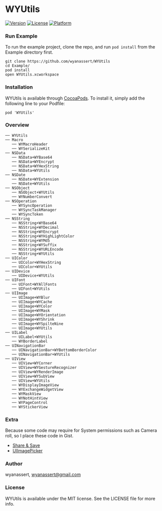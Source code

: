 # WYUtils

[![Version](https://img.shields.io/cocoapods/v/WYUtils.svg?style=flat)](https://cocoapods.org/pods/WYUtils)
[![License](https://img.shields.io/cocoapods/l/WYUtils.svg?style=flat)](https://cocoapods.org/pods/WYUtils)
[![Platform](https://img.shields.io/cocoapods/p/WYUtils.svg?style=flat)](https://cocoapods.org/pods/WYUtils)

### Run Example
To run the example project, clone the repo, and run `pod install` from the Example directory first.

```
git clone https://github.com/wyanassert/WYUtils
cd Example/
pod install
open WYUtils.xcworkspace
```

### Installation

WYUtils is available through [CocoaPods](https://cocoapods.org). To install
it, simply add the following line to your Podfile:

```
pod 'WYUtils'
```

### Overview
```
── WYUtils
── Macro
   ── WYMacroHeader
   ── WYSerializeKit
── NSData
   ── NSData+WYBase64
   ── NSData+WYEncrypt
   ── NSData+WYHexString
   ── NSData+WYUtils
── NSDate
   ── NSDate+WYExtension
   ── NSDate+WYUtils
── NSObject
   ── NSObject+WYUtils
   ── WYNumberConvert
── NSOperation
   ── WYSyncOperation
   ── WYSyncTaskManager
   ── WYSyncToken
── NSString
   ── NSString+WYBase64
   ── NSString+WYDecimal
   ── NSString+WYEncrypt
   ── NSString+WYHighLightColor
   ── NSString+WYMd5
   ── NSString+WYSuffix
   ── NSString+WYURLEncode
   ── NSString+WYUtils
── UIColor
   ── UIColor+WYHexString
   ── UIColor+WYUtils
── UIDevice
   ── UIDevice+WYUtils
── UIFont
   ── UIFont+WYAllFonts
   ── UIFont+WYUtils
── UIImage
   ── UIImage+WYBlur
   ── UIImage+WYCache
   ── UIImage+WYColor
   ── UIImage+WYMask
   ── UIImage+WYOrientation
   ── UIImage+WYShrink
   ── UIImage+WYSpilteNine
   ── UIImage+WYUtils
── UILabel
   ── UILabel+WYUtils
   ── WYBorderLabel
── UINavigationBar
   ── UINavigationBar+WYBottomBorderColor
   ── UINavigationBar+WYUtils
── UIView
   ── UIView+WYCorner
   ── UIView+WYGestureRecognizer
   ── UIView+WYRenderImage
   ── UIView+WYSubView
   ── UIView+WYUtils
   ── WYDisplayImageView
   ── WYExchangeWidgetView
   ── WYMaskView
   ── WYNotHintView
   ── WYPageControl
   ── WYStickerView
```

### Extra 
Because some code may require for System permissions such as Camera roll, so I place these code in Gist.

* [Share & Save ](https://gist.github.com/wyanassert/a01f693a49efaf15020d940803528c71)
* [UIImagePicker](https://gist.github.com/wyanassert/b098c5c2849492c6b1dab9d391598952)

### Author

wyanassert, wyanassert@gmail.com

### License

WYUtils is available under the MIT license. See the LICENSE file for more info.
